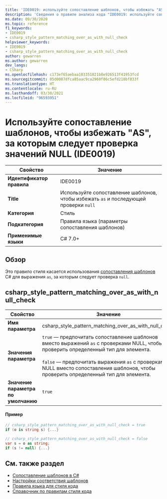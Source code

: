 ```yaml
---
title: 'IDE0019: используйте сопоставление шаблонов, чтобы избежать "AS", за которым следует проверка значений NULL'
description: 'Сведения о правиле анализа кода "IDE0019: используйте сопоставление шаблонов, чтобы избежать "AS", за которым следует проверка значений NULL"'
ms.date: 09/30/2020
ms.topic: reference
f1_keywords:
- IDE0019
- csharp_style_pattern_matching_over_as_with_null_check
helpviewer_keywords:
- IDE0019
- csharp_style_pattern_matching_over_as_with_null_check
author: gewarren
ms.author: gewarren
dev_langs:
- CSharp
ms.openlocfilehash: c173ef65aebaa103351821b8e926513f41953fcd
ms.sourcegitcommit: 05d0087dfca85aac9ca2960f86c5efd218bf833f
ms.translationtype: HT
ms.contentlocale: ru-RU
ms.lasthandoff: 03/30/2021
ms.locfileid: "96593951"
---
```

# <a name="use-pattern-matching-to-avoid-as-followed-by-a-null-check-ide0019"></a>Используйте сопоставление шаблонов, чтобы избежать "AS", за которым следует проверка значений NULL (IDE0019)

|Свойство|Значение|
|-|-|
| **Идентификатор правила** | IDE0019 |
| **Title** | Используйте сопоставление шаблонов, чтобы избежать `as` и последующей проверки `null` |
| **Категория** | Стиль |
| **Подкатегория** | Правила языка (параметры сопоставления шаблонов) |
| **Применимые языки** | C# 7.0+ |

## <a name="overview"></a>Обзор

Это правило стиля касается использования [сопоставления шаблонов](../../../csharp/pattern-matching.md) C# для выражения `as`, за которым следует проверка `null`.

## <a name="csharp_style_pattern_matching_over_as_with_null_check"></a>csharp_style_pattern_matching_over_as_with_null_check

|Свойство|Значение|
|-|-|
| **Имя параметра** | csharp_style_pattern_matching_over_as_with_null_check
| **Значения параметра** | `true` — предпочитать сопоставление шаблонов вместо выражений `as` с проверками NULL, чтобы проверить определенный тип для элемента.<br /><br />`false` — предпочитать выражения `as` с проверками NULL вместо сопоставления шаблонов, чтобы проверить определенный тип для элемента. |
| **Значение параметра по умолчанию** | `true` |

#### <a name="example"></a>Пример

```csharp
// csharp_style_pattern_matching_over_as_with_null_check = true
if (o is string s) {...}

// csharp_style_pattern_matching_over_as_with_null_check = false
var s = o as string;
if (s != null) {...}
```

## <a name="see-also"></a>См. также раздел

- [Сопоставление шаблонов в C#](../../../csharp/pattern-matching.md)
- [Настройки соответствия шаблонов](pattern-matching-preferences.md)
- [Правила языка для стиля кода](language-rules.md)
- [Справочник по правилам стиля кода](index.md)
